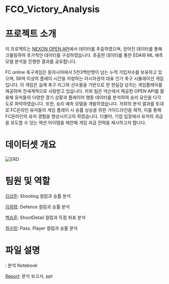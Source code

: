 # FCO_Victory_Analysis

# 프로젝트 소개

이 프로젝트는 [NEXON OPEN API](https://openapi.nexon.com/ko/)에서 데이터를 추출하였으며, 얻어진 데이터를 통해 크롤링하여 추가적인 데이터를 구성하였습니다.
추출한 데이터를 통한 EDA와 ML 예측 모델 분석을 진행한 결과를 공유합니다.

FC online 축구게임은 동아시아에서 5천3백만명이 넘는 누적 가입자수를 보유하고 있으며, 56억 이상의 플레이 시간을 자랑하는 아시아권의 대표 인기 축구 시뮬레이션 게임입니다.
이 게임은 실제 축구 리그와 선수들을 기반으로 한 현실감 넘치는 게임플레이를 제공하며 전세계적으로 사랑받고 있습니다. 
저희 팀은 넥슨에서 제공한 OPEN API를 활용해 유저들의 다양한 경기 상황과 플레이어 행동 데이터를 분석하여 승리 요인을 다각도로 파악하였습니다. 
또한, 승리 예측 모델을 개발하였습니다. 저희의 분석 결과를 토대로 FC온라인 유저들의 게임 플레이 시 승률 상승을 위한 가이드라인을 제작, 
이를 통해 FC온라인의 유저 경험을 향상시키고자 하였습니다. 더불어, 기업 입장에서 유저의 과금을 유도할 수 있는 액션 아이템을 제안해 게임 과금 전략을 제시하고자 합니다.

# 데이터셋 개요
![ERD](https://github.com/user-attachments/assets/55728a41-4401-409f-8987-faddd526bbfd)


# 팀원 및 역할

[김상준](): Shooting 컬럼과 승률 분석

[김희령](): Defence 컬럼과 승률 분석

[백승훈](https://github.com/spacerwhite): ShootDetail 컬럼과 득점 좌표 분석

[최수민](): Pass, Player 컬럼과 승률 분석

# 파일 설명

[](): 분석 Notebook

[Report](): 분석 보고서, ppt

